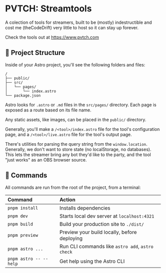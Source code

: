 # PVTCH: Streamtools

A colection of tools for streamers, built to be (mostly) indestructible and cost me (theCodeDrift) very little to host so it can stay up forever.

Check the tools out at https://www.pvtch.com

## 🚀 Project Structure

Inside of your Astro project, you'll see the following folders and files:

```text
/
├── public/
├── src/
│   └── pages/
│       └── index.astro
└── package.json
```

Astro looks for `.astro` or `.md` files in the `src/pages/` directory. Each page is exposed as a route based on its file name.

Any static assets, like images, can be placed in the `public/` directory.

Generally, you'll make a `/<tool>/index.astro` file for the tool's configuration page, and a `/<tool>/live.astro` file for the tool's output page.

There's utilities for parsing the query string from the `window.location`. Generally, we don't want to store state (no localStorage, no databases). This lets the streamer bring any bot they'd like to the party, and the tool "just works" as an OBS browser source.

## 🧞 Commands

All commands are run from the root of the project, from a terminal:

| Command                | Action                                           |
| :--------------------- | :----------------------------------------------- |
| `pnpm install`         | Installs dependencies                            |
| `pnpm dev`             | Starts local dev server at `localhost:4321`      |
| `pnpm build`           | Build your production site to `./dist/`          |
| `pnpm preview`         | Preview your build locally, before deploying     |
| `pnpm astro ...`       | Run CLI commands like `astro add`, `astro check` |
| `pnpm astro -- --help` | Get help using the Astro CLI                     |
